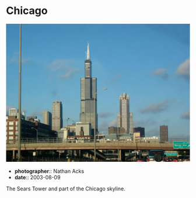 # Chicago

![The Sears Tower and part of the Chicago skyline, as seen from a traffic jam](assets/2003-08-09-chicago.webp)

* **photographer**:: Nathan Acks
* **date**:: 2003-08-09

The Sears Tower and part of the Chicago skyline.
